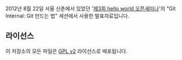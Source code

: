 2012년 8월 22일 서울 신촌에서 있었던 '[제3회 hello world 오픈세미나](http://helloworld.naver.com/helloworld/143118)'의 "Git Internal: Git 만드는 법" 세션에서 사용한 발표자료입니다.

라이선스
--------

이 저장소의 모든 파일은 [GPL v2](http://www.gnu.org/licenses/gpl-2.0.html) 라이선스로 배포됩니다.
